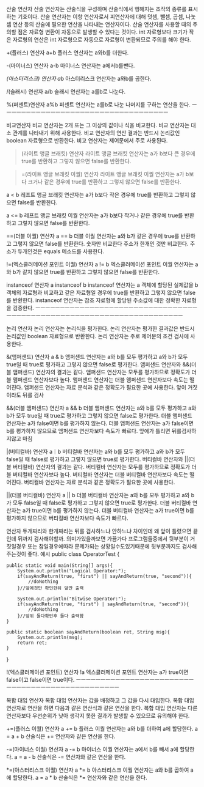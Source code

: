 산술 연산자
산술 연산자는 산술식을 구성하며 산술식에서 행해지는 조작의 종류를 표시하는 기호이다.
산술 연산자는 이항 연산자로서 피연산자에 대해 덧셈, 뺄셈, 곱셈, 나눗셈 연산 등의 산술에 필요한
연산을 나타내는 연산자이다. 산술 연산자를 사용할 때의 주의할 점은 자료형 변환이 자동으로 발생할 수 있다는 것이다.
int 자료형보다 크기가 작은 자료형의 연산은 int 자료형으로 자동으로 자료형이 변환되므로 주의를 해야 한다.

+(플러스) 연산자 a+b
플러스 연산자는 a와b를 더한다.

-(마이너스) 연산자 a-b
마이너스 연산자는 a에서b를뺀다.

*(아스터리스크) 연산자 a*b
아스터리스크 연산자는 a와b를 곱한다.

/(슬래시) 연산자 a/b
슬래시 연산자는 a를b로 나눈다.

%(퍼센트)연산자 a%b
퍼센트 연산자는 a를b로 나눈 나머지를 구하는 연산을 한다.
ㅡㅡㅡㅡㅡㅡㅡㅡㅡㅡㅡㅡㅡㅡㅡㅡㅡㅡㅡㅡㅡㅡㅡㅡㅡㅡㅡㅡㅡㅡㅡㅡㅡㅡ

비교연산자
비교 연산자는 2개 또는 그 이상의 값이나 식을 비교한다. 비교 연산자는 대소 관계를 나타내기 위해 사용한다.
비교 연산자의 연산 결과는 반드시 논리값인 boolean 자료형으로 반환한다. 비교 연산자는 제어문에서 주로 사용된다.

>(라이트 앵글 브래킷) 연산자
라이트 앵글 브래킷 연산자는 a가 b보다 큰 경우에 true를 반환하고 그렇지 않으면 false를 반환한다.

>=(라이트 앵글 브래킷 이퀄) 연산자
라이트 앵글 브래킷 이퀄 연산자는 a가 b보다 크거나 같은 경우에 true를 반환하고 그렇지 않으면 false를 반환한다.

a < b
레프트 앵글 브래킷 연산자는 a가 b보다 작은 경우에 true를 반환하고 그렇지 않으면 false를 반환한다.

a <= b
레프트 앵글 브래킷 이퀄 연산자는 a가 b보다 작거나 같은 경우에 true를 반환하고 그렇지 않으면 false를 반환한다.

==(더블 이퀄) 연산자 a == b
더블 이퀄 연산자는 a와 b가 같은 경우에 true를 반환하고 그렇지 않으면 false를 반환한다.
숫자만 비교한다 주소가 한개인 것만 비교한다.
주소가 두개인것은 equals 메소드를 사용한다.

!=(엑스클러메이션 포인트 이퀄) 연산자 a != b
엑스클러메이션 포인트 이퀄 연산자는 a와 b가 같지 않으면 true를 반환하고 그렇지 않으면 false를
반환한다.

instanceof 연산자  a instanceof b
instanceof 연산자는 a 객체에 할당된 실제값을 b 객체의 자료형과 비교하고 같은 자료형일 경우에
true를 반환하고 그렇지 않으면 false를 반환한다. instanceof 연산자는 참조 자료형에 할당된 주소값에 대한 정확한 자료형을 검증한다.
ㅡㅡㅡㅡㅡㅡㅡㅡㅡㅡㅡㅡㅡㅡㅡㅡㅡㅡㅡㅡㅡㅡㅡㅡㅡㅡㅡㅡㅡㅡㅡㅡㅡㅡㅡㅡㅡㅡㅡㅡㅡㅡㅡㅡㅡㅡㅡㅡㅡㅡㅡㅡㅡㅡㅡㅡㅡㅡㅡㅡㅡㅡㅡㅡㅡㅡㅡㅡㅡ

논리 연산자
논리 연산자는 논리식을 평가한다. 논리 연산자는 평가한 결과값은 반드시 논리값인 boolean 자료형으로 반환한다.
논리 연산자는 주로 제어문의 조건 검사에 사용한다.

&(앰퍼샌드) 연산자 a & b
앰퍼샌드 연산자는 a와 b를 모두 평가하고 a와 b가 모두 true일 때 true로 평가하고 그렇지 않으면 false로 평가한다.
앰퍼샌드 연산자와 &&(더블 앰퍼샌드) 연산자의 결과는 같다. 앰퍼샌드 연산자는 모두를 평가하므로 정확도가 더블 앰퍼샌드 연산자보다 높다.
앰퍼샌드 연산자는 더블 앰퍼샌드 연산자보다 속도는 떨어진다. 앰퍼샌드 연산자는 자료 분석과 같은 정확도가 필요한 곳에 사용한다.
앞이 거짓이라도 뒤를 검사

&&(더블 앰퍼샌드) 연산자 a && b
더블 앰퍼샌드 연산자는 a와 b를 모두 평가하고 a와 b가 모두 true일 때 true로 평가하고 그렇지 않으면 false로 평가한다.
더블 앰퍼샌드 연산자는 a가 false이면 b를 평가하지 않는다. 더블 앰퍼샌드 연산자는 a가 false이면 b를 평가하지 않으므로 앰퍼샌드 연산자보다 
속도가 빠르다. 앞에가 틀리면 뒤를검사하지않고 마침

|(버티컬바) 연산자 a｜b
버티컬바 연산자는 a와 b를 모두 평가하고 a와 b가 모두 false일 때 false로 평가하고 그렇지 않으면 true로 평가한다.
버티컬바 연산자와 ||(더블 버티컬바) 연산자의 결과는 같다. 버티컬바 연산자는 모두를 평가하므로 정확도가 더블 버티컬바 연산자보다 높다.
버티컬바 연산자는 더블 버티컬바 연산자보다 속도는 떨어진다. 버티컬바 연산자는 자료 분석과 같은 정확도가 필요한 곳에 사용한다.

||(더블 버티컬바) 연산자 a || b
더블 버티컬바 연산자는 a와 b를 모두 평가하고 a와 b가 모두 false일 때 false로 평가하고 그렇지 않으면 true로 평가한다.
더블 버티컬바 연산자는 a가 true이면 b를 평가하지 않는다. 더블 버티컬바 연산자는 a가 true이면 b를 평가하지 않으므로 버티컬바 연산자보다 속도가 빠르다. 

연산자 두개짜리와 한개짜리는 뒤를 검사하느냐 안하느냐 차이인데 왜 앞이 틀렸으면 끝인데 뒤까지 검사해야할까. 의미가있을까보면
가끔가다 프로그램들중에서 뒷부분이 거짓일경우 또는 참일경우에따라 문제가되는 상황일수도있기때문에 뒷부분까지도 검사해주는것이 좋다. 
예시
public class OperatorTest {

    public static void main(String[] args){
        System.out.println("Logical Operator:");
        if(sayAndReturn(true, "first") || sayAndReturn(true, "second")){
            //doNothing
        }//앞에것만 확인한뒤 앞만 출력

        System.out.println("Bitwise Operator:");
        if(sayAndReturn(true, "first") | sayAndReturn(true, "second")){
            //doNothing
        }//앞위 둘다확인후 둘다 출력함
    }

    public static boolean sayAndReturn(boolean ret, String msg){
        System.out.println(msg);
        return ret;
    }
}





!(엑스클러메이션 포인트) 연산자 !a
엑스클러메이션 포인트 연산자는 a가 true이면 false이고 false이면 true이다.
ㅡㅡㅡㅡㅡㅡㅡㅡㅡㅡㅡㅡㅡㅡㅡㅡㅡㅡㅡㅡㅡㅡㅡㅡㅡㅡㅡㅡㅡㅡㅡㅡㅡㅡㅡㅡㅡㅡㅡㅡㅡㅡㅡㅡㅡㅡㅡ

복합 대입 연산자
복합 대입 연산자는 값을 배정하고 그 값을 다시 대입한다. 복합 대입 연산자로 연산을 하면 다음과 같은 연산식과 같은 연산을 한다.
복합 대입 연산자는 다른 연산자보다 우선순위가 낮아 생각지 못한 결과가 발생할 수 있으므로 유의해야 한다.

+=(플러스 이퀄) 연산자 a += b
플러스 이퀄 연산자는 a와 b를 더하여 a에 할당한다. a = a + b 산술식은 += 연산자와 같은 연산을 한다.

-=(마이너스 이퀄) 연산자 a -= b
마이너스 이퀄 연산자는 a에서 b를 빼서 a에 할당한다. a = a - b 산술식은 -= 연산자와 같은 연산을 한다.

*=(아스터리스크 이퀄) 연산자 a *= b
아스터리스크 이퀄 연산자는 a와 b를 곱하여 a에 할당한다.
a = a * b 산술식은 *= 연산자와 같은 연산을 한다.



















